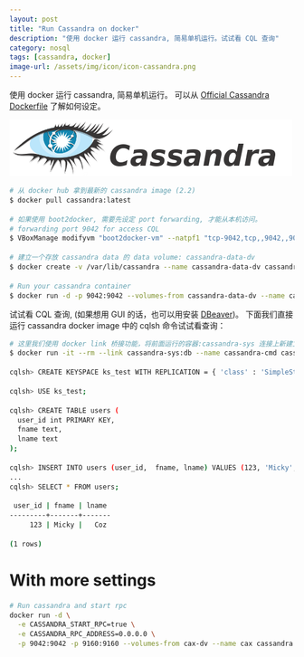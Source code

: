 ```yaml
---
layout: post
title: "Run Cassandra on docker"
description: "使用 docker 运行 cassandra, 简易单机运行。试试看 CQL 查询"
category: nosql
tags: [cassandra, docker]
image-url: /assets/img/icon/icon-cassandra.png
---
```



使用 docker 运行 cassandra, 简易单机运行。
可以从 [Official Cassandra Dockerfile](https://github.com/docker-library/cassandra/blob/master/2.2/Dockerfile) 了解如何设定。

![alt text][icon-cassandra]

```bash
# 从 docker hub 拿到最新的 cassandra image (2.2)
$ docker pull cassandra:latest

# 如果使用 boot2docker, 需要先设定 port forwarding, 才能从本机访问。
# forwarding port 9042 for access CQL
$ VBoxManage modifyvm "boot2docker-vm" --natpf1 "tcp-9042,tcp,,9042,,9042";

# 建立一个存放 cassandra data 的 data volume: cassandra-data-dv
$ docker create -v /var/lib/cassandra --name cassandra-data-dv cassandra

# Run your cassandra container
$ docker run -d -p 9042:9042 --volumes-from cassandra-data-dv --name cassandra-sys cassandra

```

试试看 CQL 查询, (如果想用 GUI 的话，也可以用安装 [DBeaver](http://dbeaver.jkiss.org))。
下面我们直接运行 cassandra docker image 中的 cqlsh 命令试试看查询：

```bash
# 这里我们使用 docker link 桥接功能，将前面运行的容器:cassandra-sys 连接上新建立的 cql命令行容器:cassandra-cmd，然后运行 /usr/bin/cqlsh 试试看查询。
$ docker run -it --rm --link cassandra-sys:db --name cassandra-cmd cassandra /usr/bin/cqlsh db

cqlsh> CREATE KEYSPACE ks_test WITH REPLICATION = { 'class' : 'SimpleStrategy', 'replication_factor' : 1 };

cqlsh> USE ks_test;

cqlsh> CREATE TABLE users (
  user_id int PRIMARY KEY,
  fname text,
  lname text
);

cqlsh> INSERT INTO users (user_id,  fname, lname) VALUES (123, 'Micky', 'Coz');
...
cqlsh> SELECT * FROM users;

 user_id | fname | lname
---------+-------+-------
     123 | Micky |   Coz

(1 rows)

```

# With more settings

```bash
# Run cassandra and start rpc
docker run -d \
  -e CASSANDRA_START_RPC=true \
  -e CASSANDRA_RPC_ADDRESS=0.0.0.0 \
  -p 9042:9042 -p 9160:9160 --volumes-from cax-dv --name cax cassandra:3.0.2
```

[icon-cassandra]: /assets/img/icon/icon-cassandra.png "Cassandra"